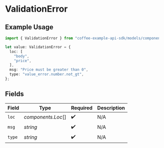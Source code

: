 # ValidationError

## Example Usage

```typescript
import { ValidationError } from "coffee-example-api-sdk/models/components";

let value: ValidationError = {
  loc: [
    "body",
    "price",
  ],
  msg: "Price must be greater than 0",
  type: "value_error.number.not_gt",
};
```

## Fields

| Field              | Type               | Required           | Description        |
| ------------------ | ------------------ | ------------------ | ------------------ |
| `loc`              | *components.Loc*[] | :heavy_check_mark: | N/A                |
| `msg`              | *string*           | :heavy_check_mark: | N/A                |
| `type`             | *string*           | :heavy_check_mark: | N/A                |